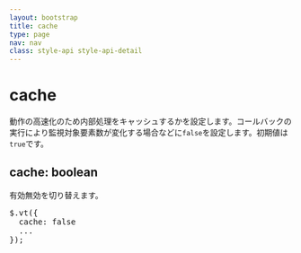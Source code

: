 ```yaml
---
layout: bootstrap
title: cache
type: page
nav: nav
class: style-api style-api-detail
---
```


# cache
動作の高速化のため内部処理をキャッシュするかを設定します。コールバックの実行により監視対象要素数が変化する場合などに`false`を設定します。初期値は`true`です。

## cache: boolean
有効無効を切り替えます。

<pre class="sh brush: js;">
$.vt({
  cache: false
  ...
});
</pre>
